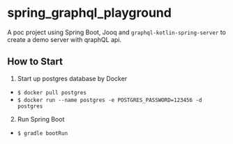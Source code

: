 # spring_graphql_playground

A poc project using Spring Boot, Jooq and `graphql-kotlin-spring-server` to create a demo server with qraphQL api.

## How to Start

1. Start up postgres database by Docker
- `$ docker pull postgres`
- `$ docker run --name postgres -e POSTGRES_PASSWORD=123456 -d postgres`

2. Run Spring Boot
- `$ gradle bootRun`
